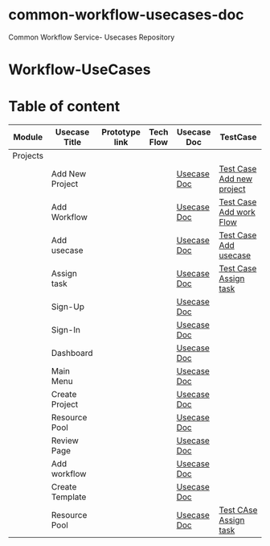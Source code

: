# common-workflow-usecases-doc
Common Workflow Service- Usecases Repository

# Workflow-UseCases

# Table of content

| Module | Usecase Title | Prototype link | Tech Flow  | Usecase Doc | TestCase
| - | - | - | - |  - |  - |
| Projects |  |  |  |
|  | Add New Project |   |  |[Usecase Doc](https://github.com/AppkubeCloud/common-workflow-usecases-doc/blob/main/Projects/Create%20Project%20UC.md) | [Test Case Add new project](https://github.com/AppkubeCloud/common-workflow-usecases-doc/blob/main/Projects/Add%20New%20Project%20Tc.md)
|  | Add Workflow |  |   |[Usecase Doc](https://github.com/AppkubeCloud/common-workflow-usecases-doc/blob/main/Projects/Add%20Workflow%20to%20Project%20UC.md) | [Test Case Add work Flow](https://github.com/AppkubeCloud/common-workflow-usecases-doc/blob/main/Projects/Add%20Workflow%20tc.md)
|  | Add usecase |  |   |[Usecase Doc](https://github.com/AppkubeCloud/common-workflow-usecases-doc/blob/main/Projects/Add%20Use%20Case%20to%20workflow%20UC.md) | [Test Case Add usecase](https://github.com/AppkubeCloud/common-workflow-usecases-doc/blob/main/Projects/Add%20usecase%20tc.md)
|  | Assign task | |   |[Usecase Doc](https://github.com/AppkubeCloud/common-workflow-usecases-doc/blob/main/Projects/Assign%20Task%20to%20user%20UC.md)  | [Test Case Assign task](https://github.com/AppkubeCloud/common-workflow-usecases-doc/blob/main/Projects/Assign%20task%20tc.md)
|  | Sign-Up | |   |[Usecase Doc](https://github.com/AppkubeCloud/common-workflow-usecases-doc/blob/main/Projects/Sign-up%20use%20case.md) | 
|  | Sign-In | |   |[Usecase Doc](https://github.com/AppkubeCloud/common-workflow-usecases-doc/blob/main/Projects/Sign-In%20use%20case.md) | 
|  | Dashboard | |   |[Usecase Doc](https://github.com/AppkubeCloud/common-workflow-usecases-doc/blob/main/Projects/Dashboard%20Use%20case.md) |
|  | Main Menu | |   |[Usecase Doc](https://github.com/AppkubeCloud/common-workflow-usecases-doc/blob/main/Projects/Main%20Menu.md) | 
|  | Create Project | |   |[Usecase Doc](https://github.com/AppkubeCloud/common-workflow-usecases-doc/blob/main/Projects/Create%20Project%20Use%20Case.md) |
|  | Resource Pool | |   |[Usecase Doc](https://github.com/AppkubeCloud/common-workflow-usecases-doc/blob/main/Projects/Resource%20Pool%20Use%20Case.md) |
|  | Review Page | |   |[Usecase Doc](https://github.com/AppkubeCloud/common-workflow-usecases-doc/blob/main/Projects/Assign%20Task%20to%20user%20UC.md) |
|  | Add workflow | |   |[Usecase Doc](https://github.com/AppkubeCloud/common-workflow-usecases-doc/blob/main/Projects/Add%20Workflow%20Use%20Case.md)  | 
|  | Create Template | |   |[Usecase Doc](https://github.com/AppkubeCloud/common-workflow-usecases-doc/blob/main/Projects/Create%20Template%20Use%20Case.md)  |
|  | Resource Pool | |   |[Usecase Doc](https://github.com/AppkubeCloud/common-workflow-usecases-doc/blob/main/Projects/Assign%20Task%20to%20user%20UC.md)  | [Test CAse Assign task](https://github.com/AppkubeCloud/common-workflow-usecases-doc/blob/main/Projects/Assign%20task%20tc.md)
